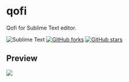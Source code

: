 # qofi
Qofi for Sublime Text editor.

![Sublime Text](https://img.shields.io/badge/sublime_text-%23575757.svg?style=for-the-badge&logo=sublime-text&logoColor=important) [![GitHub forks](https://img.shields.io/github/forks/Zayria/qofi-sublime?color=%23FF9800&logo=%23FF9800&logoColor=%23FF9800&style=for-the-badge)](https://github.com/Zayria/qofi-sublim/network) [![GitHub stars](https://img.shields.io/github/stars/Zayria/qofi-sublime?color=%23FF9800&logo=%23FF9800&logoColor=%23FF9800&style=for-the-badge)](https://github.com/Zayria/qofi-sublime/stargazers) 
## Preview
![](https://i.imgur.com/SoRmQqL.png)
